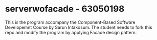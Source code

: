 # serverwofacade - 63050198
This is the program accompany the Component-Based Software Developemnt Course by Sarun Intakosum. 
The student needs to fork this repo and modify the program by applying Facade design pattern.
